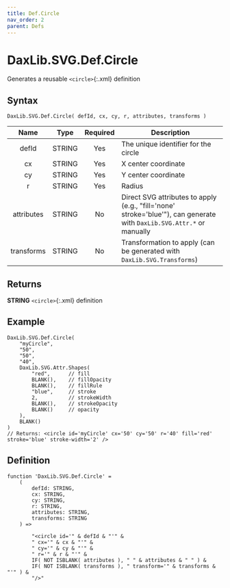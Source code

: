 ```yaml
---
title: Def.Circle
nav_order: 2
parent: Defs
---
```


# DaxLib.SVG.Def.Circle

Generates a reusable `<circle>`{:.xml} definition

## Syntax

```dax
DaxLib.SVG.Def.Circle( defId, cx, cy, r, attributes, transforms )
```

| Name       | Type   | Required | Description                                                                |
|:---:|:---:|:---:|---|
| defId      | <span class="type-label string">STRING</span> | Yes      | The unique identifier for the circle                                      |
| cx         | <span class="type-label string">STRING</span> | Yes      | X center coordinate                                                       |
| cy         | <span class="type-label string">STRING</span> | Yes      | Y center coordinate                                                       |
| r          | <span class="type-label string">STRING</span> | Yes      | Radius                                                                    |
| attributes | <span class="type-label string">STRING</span> | No       | Direct SVG attributes to apply (e.g., "fill='none' stroke='blue'"), can generate with `DaxLib.SVG.Attr.*` or manually |
| transforms | <span class="type-label string">STRING</span> | No       | Transformation to apply (can be generated with `DaxLib.SVG.Transforms`)    |

## Returns

<span class="type-label string">**STRING**</span> `<circle>`{:.xml} definition

## Example

```dax
DaxLib.SVG.Def.Circle(
    "myCircle", 
    "50", 
    "50", 
    "40", 
    DaxLib.SVG.Attr.Shapes(
        "red",      // fill
        BLANK(),    // fillOpacity
        BLANK(),    // fillRule
        "blue",     // stroke
        2,          // strokeWidth
        BLANK(),    // strokeOpacity
        BLANK()     // opacity
    ), 
    BLANK()
)
// Returns: <circle id='myCircle' cx='50' cy='50' r='40' fill='red' stroke='blue' stroke-width='2' />
```

## Definition

```dax
function 'DaxLib.SVG.Def.Circle' = 
    (
        defId: STRING,
        cx: STRING,
        cy: STRING,  
        r: STRING,
        attributes: STRING,
        transforms: STRING
    ) =>

        "<circle id='" & defId & "'" &
        " cx='" & cx & "'" &
        " cy='" & cy & "'" &
        " r='" & r & "'" &
        IF( NOT ISBLANK( attributes ), " " & attributes & " " ) &
        IF( NOT ISBLANK( transforms ), " transform='" & transforms & "'" ) &
        "/>"
```